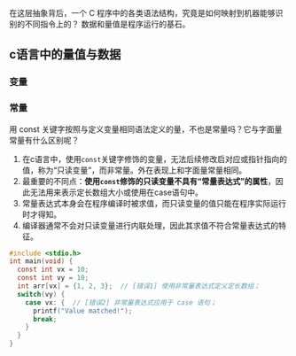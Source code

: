 在这层抽象背后，一个 C 程序中的各类语法结构，究竟是如何映射到机器能够识别的不同指令上的？
数据和量值是程序运行的基石。
## c语言中的量值与数据
### 变量
### 常量
用 const 关键字按照与定义变量相同语法定义的量，不也是常量吗？它与字面量常量有什么区别呢？
1. 在c语言中，使用`const`关键字修饰的变量，无法后续修改启对应或指针指向的值，称为“只读变量”，而非常量。外在表现上和字面量常量相同。
2. 最重要的不同点：**使用`const`修饰的只读变量不具有“常量表达式”的属性**，因此无法用来表示定长数组大小或使用在case语句中。
3. 常量表达式本身会在程序编译时被求值，而只读变量的值只能在程序实际运行时才得知。
4. 编译器通常不会对只读变量进行内联处理，因此其求值不符合常量表达式的特征。
```c
#include <stdio.h>
int main(void) {
  const int vx = 10;
  const int vy = 10;
  int arr[vx] = {1, 2, 3};  // [错误1] 使用非常量表达式定义定长数组；
  switch(vy) {
    case vx: {  // [错误2] 非常量表达式应用于 case 语句；
      printf("Value matched!");
      break;
    }
  }
}
```

